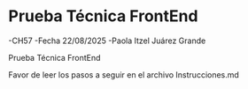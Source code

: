 # Prueba Técnica FrontEnd
-CH57
-Fecha 22/08/2025
-Paola Itzel Juárez Grande

Prueba Técnica FrontEnd

Favor de leer los pasos a seguir en el archivo Instrucciones.md
